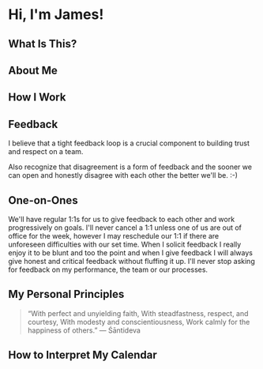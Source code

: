 # Hi, I'm James!

## What Is This?

## About Me

## How I Work

## Feedback
I believe that a tight feedback loop is a crucial component to building trust and respect on a team. 

Also recognize that disagreement is a form of feedback and the sooner we can open and honestly disagree with each other the better we'll be. :-)

## One-on-Ones

We'll have regular 1:1s for us to give feedback to each other and work progressively on goals. I'll never cancel a 1:1 unless one of us are out of office for the week, however I may reschedule our 1:1 if there are unforeseen difficulties with our set time. When I solicit feedback I really enjoy it to be blunt and too the point and when I give feedback I will always give honest and critical feedback without fluffing it up. I'll never stop asking for feedback on my performance, the team or our processes.

## My Personal Principles

> “With perfect and unyielding faith,
> With steadfastness, respect, and courtesy,
> With modesty and conscientiousness,
> Work calmly for the happiness of others.” 
― Śāntideva


## How to Interpret My Calendar 
